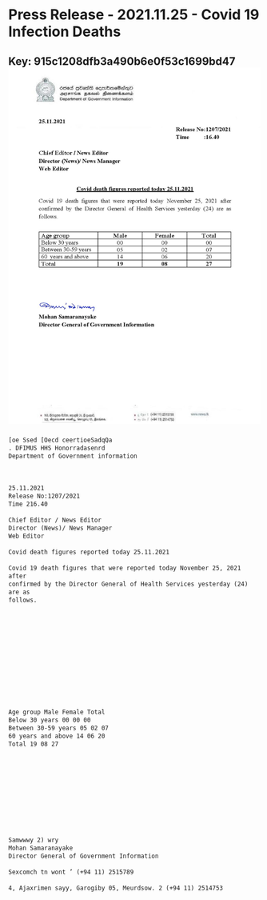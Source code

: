 # Press Release - 2021.11.25 - Covid 19 Infection Deaths 
Key: 915c1208dfb3a490b6e0f53c1699bd47 
![img](img/915c1208dfb3a490b6e0f53c1699bd47.jpg)
---
```
[oe Ssed [Oecd ceertioeSadqQa
. DFIMUS HHS Honorradasenrd
Department of Government information

 

25.11.2021
Release No:1207/2021
Time 216.40

Chief Editor / News Editor
Director (News)/ News Manager
Web Editor

Covid death figures reported today 25.11.2021

Covid 19 death figures that were reported today November 25, 2021 after
confirmed by the Director General of Health Services yesterday (24) are as
follows.

 

 

 

 

 

 

Age group Male Female Total
Below 30 years 00 00 00
Between 30-59 years 05 02 07
60 years and above 14 06 20
Total 19 08 27

 

 

 

 

 

Samwwwy 2) wry
Mohan Samaranayake
Director General of Government Information

Sexcomch tn wont ’ (+94 11) 2515789

4, Ajaxrimen sayy, Garogiby 05, Meurdsow. 2 (+94 11) 2514753

    

```
